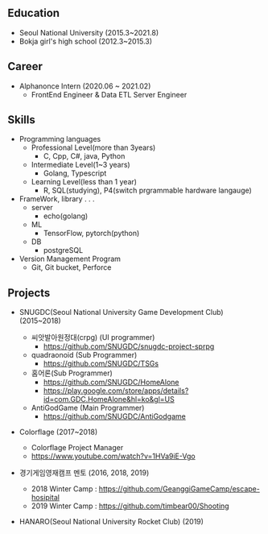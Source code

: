 
Education
---------
* Seoul National University (2015.3~2021.8)
* Bokja girl's high school (2012.3~2015.3)



Career
------
* Alphanonce Intern (2020.06 ~ 2021.02)
  * FrontEnd Engineer & Data ETL Server Engineer


Skills
------
* Programming languages
  * Professional Level(more than 3years)
    * C, Cpp, C#, java, Python
  * Intermediate Level(1~3 years)
    * Golang, Typescript
  * Learning Level(less than 1 year)
    * R, SQL(studying), P4(switch prgrammable hardware langauge)
* FrameWork, library . . .
  * server
    * echo(golang)
  * ML
    * TensorFlow, pytorch(python)
  * DB
    * postgreSQL
* Version Management Program
  * Git, Git bucket, Perforce


Projects
--------
* SNUGDC(Seoul National University Game Development Club) (2015~2018)
  * 씨앗발아원정대(crpg) (UI programmer)
    * https://github.com/SNUGDC/snugdc-project-sprpg
  * quadraonoid (Sub Programmer)
    * https://github.com/SNUGDC/TSGs
  * 홈어론(Sub Programmer)
    * https://github.com/SNUGDC/HomeAlone
    * https://play.google.com/store/apps/details?id=com.GDC.HomeAlone&hl=ko&gl=US
  * AntiGodGame (Main Programmer)
     * https://github.com/SNUGDC/AntiGodgame
* Colorflage (2017~2018)
  * Colorflage Project Manager
  * https://www.youtube.com/watch?v=1HVa9iE-Vgo
* 경기게임영재캠프 멘토 (2016, 2018, 2019)
  * 2018 Winter Camp : https://github.com/GeanggiGameCamp/escape-hosipital
  * 2019 Winter Camp : https://github.com/timbear00/Shooting

* HANARO(Seoul National University Rocket Club) (2019)




